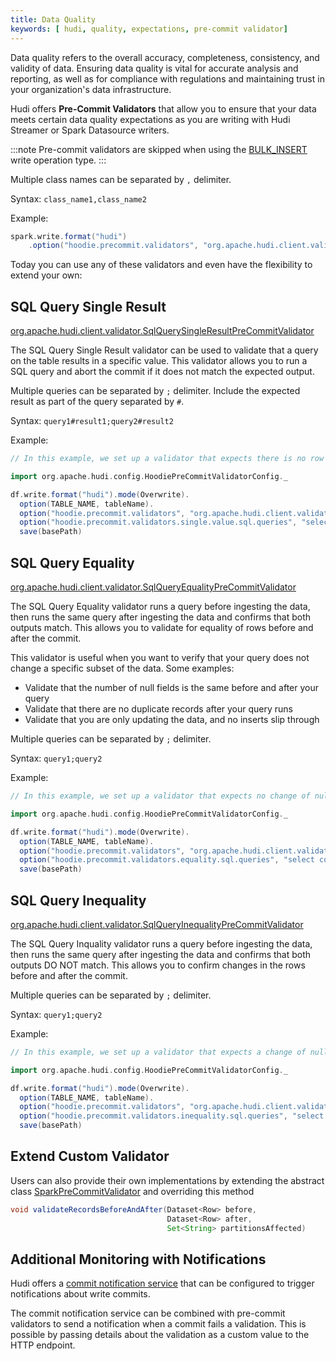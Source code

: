 ```yaml
---
title: Data Quality
keywords: [ hudi, quality, expectations, pre-commit validator]
---
```


Data quality refers to the overall accuracy, completeness, consistency, and validity of data. Ensuring data quality is vital for accurate analysis and reporting, as well as for compliance with regulations and maintaining trust in your organization's data infrastructure.

Hudi offers **Pre-Commit Validators** that allow you to ensure that your data meets certain data quality expectations as you are writing with Hudi Streamer or Spark Datasource writers.

:::note
Pre-commit validators are skipped when using the [BULK_INSERT](docs/write_operations#bulk_insert) write operation type.
:::

Multiple class names can be separated by `,` delimiter.

Syntax: `class_name1,class_name2`

Example:
```scala
spark.write.format("hudi")
    .option("hoodie.precommit.validators", "org.apache.hudi.client.validator.SqlQueryEqualityPreCommitValidator")
```

Today you can use any of these validators and even have the flexibility to extend your own:

## SQL Query Single Result
[org.apache.hudi.client.validator.SqlQuerySingleResultPreCommitValidator](https://github.com/apache/hudi/blob/bf5a52e51bbeaa089995335a0a4c55884792e505/hudi-client/hudi-spark-client/src/main/java/org/apache/hudi/client/validator/SqlQuerySingleResultPreCommitValidator.java)

The SQL Query Single Result validator can be used to validate that a query on the table results in a specific value. This validator allows you to run a SQL query and abort the commit if it does not match the expected output.

Multiple queries can be separated by `;` delimiter. Include the expected result as part of the query separated by `#`.

Syntax: `query1#result1;query2#result2`

Example:
```scala
// In this example, we set up a validator that expects there is no row with `col` column as `null`

import org.apache.hudi.config.HoodiePreCommitValidatorConfig._

df.write.format("hudi").mode(Overwrite).
  option(TABLE_NAME, tableName).
  option("hoodie.precommit.validators", "org.apache.hudi.client.validator.SqlQuerySingleResultPreCommitValidator").
  option("hoodie.precommit.validators.single.value.sql.queries", "select count(*) from <TABLE_NAME> where col is null#0").
  save(basePath)
```

## SQL Query Equality
[org.apache.hudi.client.validator.SqlQueryEqualityPreCommitValidator](https://github.com/apache/hudi/blob/bf5a52e51bbeaa089995335a0a4c55884792e505/hudi-client/hudi-spark-client/src/main/java/org/apache/hudi/client/validator/SqlQueryEqualityPreCommitValidator.java)

The SQL Query Equality validator runs a query before ingesting the data, then runs the same query after ingesting the data and confirms that both outputs match. This allows you to validate for equality of rows before and after the commit.

This validator is useful when you want to verify that your query does not change a specific subset of the data. Some examples:
- Validate that the number of null fields is the same before and after your query
- Validate that there are no duplicate records after your query runs
- Validate that you are only updating the data, and no inserts slip through

Multiple queries can be separated by `;` delimiter.

Syntax: `query1;query2`

Example:
```scala
// In this example, we set up a validator that expects no change of null rows with the new commit

import org.apache.hudi.config.HoodiePreCommitValidatorConfig._

df.write.format("hudi").mode(Overwrite).
  option(TABLE_NAME, tableName).
  option("hoodie.precommit.validators", "org.apache.hudi.client.validator.SqlQueryEqualityPreCommitValidator").
  option("hoodie.precommit.validators.equality.sql.queries", "select count(*) from <TABLE_NAME> where col is null").
  save(basePath)
```

## SQL Query Inequality
[org.apache.hudi.client.validator.SqlQueryInequalityPreCommitValidator](https://github.com/apache/hudi/blob/bf5a52e51bbeaa089995335a0a4c55884792e505/hudi-client/hudi-spark-client/src/main/java/org/apache/hudi/client/validator/SqlQueryInequalityPreCommitValidator.java)

The SQL Query Inquality validator runs a query before ingesting the data, then runs the same query after ingesting the data and confirms that both outputs DO NOT match. This allows you to confirm changes in the rows before and after the commit.

Multiple queries can be separated by `;` delimiter.

Syntax: `query1;query2`

Example:
```scala
// In this example, we set up a validator that expects a change of null rows with the new commit

import org.apache.hudi.config.HoodiePreCommitValidatorConfig._

df.write.format("hudi").mode(Overwrite).
  option(TABLE_NAME, tableName).
  option("hoodie.precommit.validators", "org.apache.hudi.client.validator.SqlQueryInequalityPreCommitValidator").
  option("hoodie.precommit.validators.inequality.sql.queries", "select count(*) from <TABLE_NAME> where col is null").
  save(basePath)
```

## Extend Custom Validator 
Users can also provide their own implementations by extending the abstract class [SparkPreCommitValidator](https://github.com/apache/hudi/blob/bf5a52e51bbeaa089995335a0a4c55884792e505/hudi-client/hudi-spark-client/src/main/java/org/apache/hudi/client/validator/SparkPreCommitValidator.java)
and overriding this method

```java
void validateRecordsBeforeAndAfter(Dataset<Row> before, 
                                   Dataset<Row> after, 
                                   Set<String> partitionsAffected)
```

## Additional Monitoring with Notifications
Hudi offers a [commit notification service](https://hudi.apache.org/docs/writing_data/#commit-notifications) that can be configured to trigger notifications about write commits.

The commit notification service can be combined with pre-commit validators to send a notification when a commit fails a validation. This is possible by passing details about the validation as a custom value to the HTTP endpoint.

